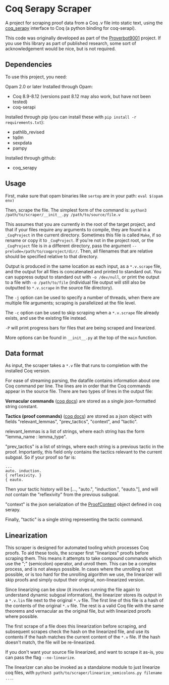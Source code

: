 Coq Serapy Scraper
==================

A project for scraping proof data from a Coq .v file into static text,
using the [coq_serapy](https://github.com/HazardousPeach/coq_serapy)
interface to Coq (a python binding for coq-serapi).

This code was originally developed as part of the
[Proverbot9001](https://github.com/UCSD-PL/proverbot9001) project. If
you use this library as part of published research, some sort of
acknowledgement would be nice, but is not required.

Dependencies
------------

To use this project, you need:

Opam 2.0 or later
Installed through Opam:
* Coq 8.9-8.12 (versions past 8.12 may also work, but have not been tested)
* coq-serapi

Installed through pip (you can install these with `pip install -r requirements.txt`):
* pathlib_revised
* tqdm
* sexpdata
* pampy

Installed through github:
* coq_serapy

Usage
-----

First, make sure that opam binaries like `sertop` are in your path:
   `eval $(opam env)`

Then, scrape the file. The simplest form of the command is:
`python3 /path/to/scraper/__init__.py /path/to/source/file.v`

This assumes that you are currently in the root of the target project,
and that if your files require any arguments to compile, they are
found in a `_CoqProject` in the current directory. Sometimes this file
is called `Make`, if so rename or copy it to `_CoqProject`. If you're
not in the project root, or the `_CoqProject` file is in a different
directory, pass the argument
`--prelude=/path/to/coqproject/dir/`. Then, all filenames that are
relative should be specified relative to that directory.

Output is produced in the same location as each input, as a
`*.v.scrape` file, and the output for all files is concatenated and
printed to standard out. You can suppress output to standard out with
`-o /dev/null`, or print the output to a file with `-o /path/to/file`
(individual file output will still also be outputted to `*.v.scrape`
in the source file directory).

The `-j` option can be used to specify a number of threads, when there
are multiple file arguments; scraping is parallelized at the file
level.

The `-c` option can be used to skip scraping when a `*.v.scrape` file
already exists, and use the existing file instead.

`-P` will print progress bars for files that are being scraped and
linearized.

More options can be found in `__init__.py` at the top of the `main`
function.


Data format
-------------

As input, the scraper takes a `*.v` file that runs to completion with
the installed Coq version.


For ease of streaming parsing, the datafile contains information about
one Coq command per line. The lines are in order that the Coq commands
appear in the source file. There are two types of lines in the output
file:

**Vernacular commands** ([coq
docs](https://coq.inria.fr/refman/proof-engine/vernacular-commands.html))
are stored as a single json-formatted string constant.

**Tactics (proof commands)** ([coq
docs](https://coq.inria.fr/refman/proof-engine/tactics.html)) are
stored as a json object with fields "relevant\_lemmas",
"prev\_tactics", "context", and "tactic".

relevant_lemmas is a list of strings, where each string has the form
"lemma\_name : lemma\_type".

"prev\_tactics" is a list of strings, where each string is a previous
tactic in the proof. Importantly, this field only contains the tactics
relevant to the current subgoal. So if your proof so far is:

```
...
auto. induction.
{ reflexivity. }
{ eauto.
```

Then your tactic history will be [..., "auto.", "induction.",
"eauto."], and will *not* contain the "reflexivity" from the previous
subgoal.

"context" is the json serialization of the
[ProofContext](https://github.com/HazardousPeach/coq_serapy/blob/f17813b3f699152fb4d0f0424ac7c2129e602264/contexts.py#L40)
object defined in coq serapy.

Finally, "tactic" is a single string representing the tactic command.

Linearization
-------------

This scraper is designed for automated tooling which processes Coq
proofs. To aid these tools, the scraper first "linearizes" proofs
before scraping them. This means it attempts to take compound commands
which use the ";" (semicolon) operator, and unroll them. This can be a
complex process, and is not always possible. In cases where the
unrolling is not possible, or is too hard for the unrolling algorithm
we use, the linearizer will skip proofs and simply output their
original, non-linearized version.

Since linearizing can be slow (it involves running the file again to
understand dynamic subgoal information), the linearizer stores its
output in a `*.v.lin` file next to the original `*.v` file. The first
line of this file is a hash of the contents of the original `*.v`
file. The rest is a valid Coq file with the same theorems and
vernacular as the original file, but with linearized proofs where
possible.

The first scrape of a file does this linearization before scraping,
and subsequent scrapes check the hash on the linearized file, and use
its contents if the hash matches the current content of the `*.v`
file. If the hash doesn't match, the file will be re-linearized.

If you don't want your source file linearized, and want to scrape it
as-is, you can pass the flag `--no-linearize`.

The linearizer can also be invoked as a standalone module to just
linearize coq files, with `python3
path/to/scraper/linearize_semicolons.py filename ...`.
